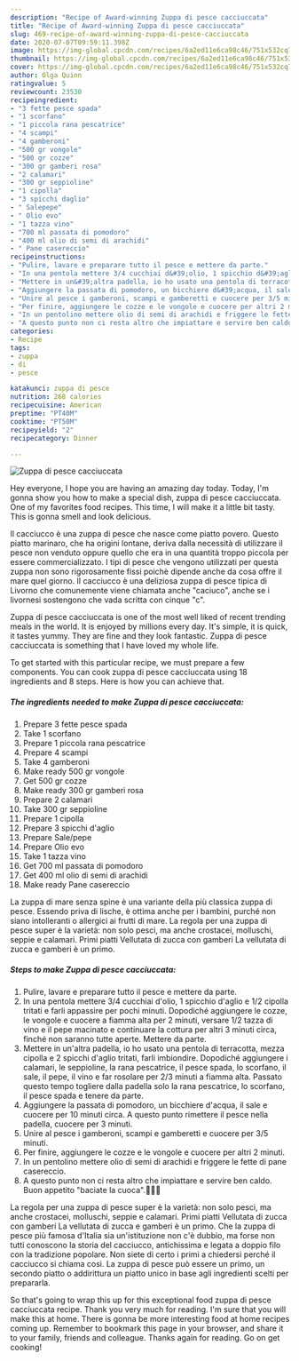 ```yaml
---
description: "Recipe of Award-winning Zuppa di pesce cacciuccata"
title: "Recipe of Award-winning Zuppa di pesce cacciuccata"
slug: 469-recipe-of-award-winning-zuppa-di-pesce-cacciuccata
date: 2020-07-07T09:59:11.398Z
image: https://img-global.cpcdn.com/recipes/6a2ed11e6ca98c46/751x532cq70/zuppa-di-pesce-cacciuccata-recipe-main-photo.jpg
thumbnail: https://img-global.cpcdn.com/recipes/6a2ed11e6ca98c46/751x532cq70/zuppa-di-pesce-cacciuccata-recipe-main-photo.jpg
cover: https://img-global.cpcdn.com/recipes/6a2ed11e6ca98c46/751x532cq70/zuppa-di-pesce-cacciuccata-recipe-main-photo.jpg
author: Olga Quinn
ratingvalue: 5
reviewcount: 23530
recipeingredient:
- "3 fette pesce spada"
- "1 scorfano"
- "1 piccola rana pescatrice"
- "4 scampi"
- "4 gamberoni"
- "500 gr vongole"
- "500 gr cozze"
- "300 gr gamberi rosa"
- "2 calamari"
- "300 gr seppioline"
- "1 cipolla"
- "3 spicchi daglio"
- " Salepepe"
- " Olio evo"
- "1 tazza vino"
- "700 ml passata di pomodoro"
- "400 ml olio di semi di arachidi"
- " Pane casereccio"
recipeinstructions:
- "Pulire, lavare e preparare tutto il pesce e mettere da parte."
- "In una pentola mettere 3/4 cucchiai d&#39;olio, 1 spicchio d&#39;aglio e 1/2 cipolla tritati e farli appassire per pochi minuti. Dopodiché aggiungere le cozze, le vongole e cuocere a fiamma alta per 2 minuti, versare 1/2 tazza di vino e il pepe macinato e continuare la cottura per altri 3 minuti circa, finché non saranno tutte aperte. Mettere da parte."
- "Mettere in un&#39;altra padella, io ho usato una pentola di terracotta, mezza cipolla e 2 spicchi d&#39;aglio tritati, farli imbiondire. Dopodiché aggiungere i calamari, le seppioline, la rana pescatrice, il pesce spada, lo scorfano, il sale, il pepe, il vino e far rosolare per 2/3 minuti a fiamma alta. Passato questo tempo togliere dalla padella solo la rana pescatrice, lo scorfano, il pesce spada e tenere da parte."
- "Aggiungere la passata di pomodoro, un bicchiere d&#39;acqua, il sale e cuocere per 10 minuti circa. A questo punto rimettere il pesce nella padella, cuocere per 3 minuti."
- "Unire al pesce i gamberoni, scampi e gamberetti e cuocere per 3/5 minuti."
- "Per finire, aggiungere le cozze e le vongole e cuocere per altri 2 minuti."
- "In un pentolino mettere olio di semi di arachidi e friggere le fette di pane casereccio."
- "A questo punto non ci resta altro che impiattare e servire ben caldo. Buon appetito &#34;baciate la cuoca&#34;.👩‍🍳😘"
categories:
- Recipe
tags:
- zuppa
- di
- pesce

katakunci: zuppa di pesce 
nutrition: 268 calories
recipecuisine: American
preptime: "PT40M"
cooktime: "PT50M"
recipeyield: "2"
recipecategory: Dinner

---
```



![Zuppa di pesce cacciuccata](https://img-global.cpcdn.com/recipes/6a2ed11e6ca98c46/751x532cq70/zuppa-di-pesce-cacciuccata-recipe-main-photo.jpg)

Hey everyone, I hope you are having an amazing day today. Today, I'm gonna show you how to make a special dish, zuppa di pesce cacciuccata. One of my favorites food recipes. This time, I will make it a little bit tasty. This is gonna smell and look delicious.

Il cacciucco è una zuppa di pesce che nasce come piatto povero. Questo piatto marinaro, che ha origini lontane, deriva dalla necessità di utilizzare il pesce non venduto oppure quello che era in una quantità troppo piccola per essere commercializzato. I tipi di pesce che vengono utilizzati per questa zuppa non sono rigorosamente fissi poichè dipende anche da cosa offre il mare quel giorno. Il cacciucco è una deliziosa zuppa di pesce tipica di Livorno che comunemente viene chiamata anche &#34;caciuco&#34;, anche se i livornesi sostengono che vada scritta con cinque &#34;c&#34;.

Zuppa di pesce cacciuccata is one of the most well liked of recent trending meals in the world. It is enjoyed by millions every day. It's simple, it is quick, it tastes yummy. They are fine and they look fantastic. Zuppa di pesce cacciuccata is something that I have loved my whole life.


To get started with this particular recipe, we must prepare a few components. You can cook zuppa di pesce cacciuccata using 18 ingredients and 8 steps. Here is how you can achieve that.

<!--inarticleads1-->

##### The ingredients needed to make Zuppa di pesce cacciuccata:

1. Prepare 3 fette pesce spada
1. Take 1 scorfano
1. Prepare 1 piccola rana pescatrice
1. Prepare 4 scampi
1. Take 4 gamberoni
1. Make ready 500 gr vongole
1. Get 500 gr cozze
1. Make ready 300 gr gamberi rosa
1. Prepare 2 calamari
1. Take 300 gr seppioline
1. Prepare 1 cipolla
1. Prepare 3 spicchi d&#39;aglio
1. Prepare  Sale/pepe
1. Prepare  Olio evo
1. Take 1 tazza vino
1. Get 700 ml passata di pomodoro
1. Get 400 ml olio di semi di arachidi
1. Make ready  Pane casereccio


La zuppa di mare senza spine è una variante della più classica zuppa di pesce. Essendo priva di lische, è ottima anche per i bambini, purché non siano intolleranti o allergici ai frutti di mare. La regola per una zuppa di pesce super è la varietà: non solo pesci, ma anche crostacei, molluschi, seppie e calamari. Primi piatti Vellutata di zucca con gamberi La vellutata di zucca e gamberi è un primo. 

<!--inarticleads2-->

##### Steps to make Zuppa di pesce cacciuccata:

1. Pulire, lavare e preparare tutto il pesce e mettere da parte.
1. In una pentola mettere 3/4 cucchiai d&#39;olio, 1 spicchio d&#39;aglio e 1/2 cipolla tritati e farli appassire per pochi minuti. Dopodiché aggiungere le cozze, le vongole e cuocere a fiamma alta per 2 minuti, versare 1/2 tazza di vino e il pepe macinato e continuare la cottura per altri 3 minuti circa, finché non saranno tutte aperte. Mettere da parte.
1. Mettere in un&#39;altra padella, io ho usato una pentola di terracotta, mezza cipolla e 2 spicchi d&#39;aglio tritati, farli imbiondire. Dopodiché aggiungere i calamari, le seppioline, la rana pescatrice, il pesce spada, lo scorfano, il sale, il pepe, il vino e far rosolare per 2/3 minuti a fiamma alta. Passato questo tempo togliere dalla padella solo la rana pescatrice, lo scorfano, il pesce spada e tenere da parte.
1. Aggiungere la passata di pomodoro, un bicchiere d&#39;acqua, il sale e cuocere per 10 minuti circa. A questo punto rimettere il pesce nella padella, cuocere per 3 minuti.
1. Unire al pesce i gamberoni, scampi e gamberetti e cuocere per 3/5 minuti.
1. Per finire, aggiungere le cozze e le vongole e cuocere per altri 2 minuti.
1. In un pentolino mettere olio di semi di arachidi e friggere le fette di pane casereccio.
1. A questo punto non ci resta altro che impiattare e servire ben caldo. Buon appetito &#34;baciate la cuoca&#34;.👩‍🍳😘


La regola per una zuppa di pesce super è la varietà: non solo pesci, ma anche crostacei, molluschi, seppie e calamari. Primi piatti Vellutata di zucca con gamberi La vellutata di zucca e gamberi è un primo. Che la zuppa di pesce più famosa d&#39;Italia sia un&#39;istituzione non c&#39;è dubbio, ma forse non tutti conoscono la storia del cacciucco, antichissima e legata a doppio filo con la tradizione popolare. Non siete di certo i primi a chiedersi perché il cacciucco si chiama così. La zuppa di pesce può essere un primo, un secondo piatto o addirittura un piatto unico in base agli ingredienti scelti per prepararla. 

So that's going to wrap this up for this exceptional food zuppa di pesce cacciuccata recipe. Thank you very much for reading. I'm sure that you will make this at home. There is gonna be more interesting food at home recipes coming up. Remember to bookmark this page in your browser, and share it to your family, friends and colleague. Thanks again for reading. Go on get cooking!
